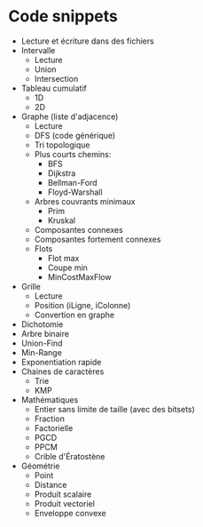 # Code snippets

- Lecture et écriture dans des fichiers
- Intervalle
    - Lecture
    - Union
    - Intersection
- Tableau cumulatif
    - 1D
    - 2D
- Graphe (liste d'adjacence)
    - Lecture
    - DFS (code générique)
    - Tri topologique
    - Plus courts chemins:
        - BFS
        - Dijkstra
        - Bellman-Ford
        - Floyd-Warshall
    - Arbres couvrants minimaux
        - Prim
        - Kruskal
    - Composantes connexes
    - Composantes fortement connexes
    - Flots
        - Flot max
        - Coupe min
        - MinCostMaxFlow
- Grille
    - Lecture
    - Position (iLigne, iColonne)
    - Convertion en graphe
- Dichotomie
- Arbre binaire
- Union-Find
- Min-Range
- Exponentiation rapide
- Chaines de caractères
    - Trie
    - KMP
- Mathématiques
    - Entier sans limite de taille (avec des bitsets)
    - Fraction
    - Factorielle
    - PGCD
    - PPCM
    - Crible d'Ératostène
- Géométrie
    - Point
    - Distance
    - Produit scalaire
    - Produit vectoriel
    - Enveloppe convexe
